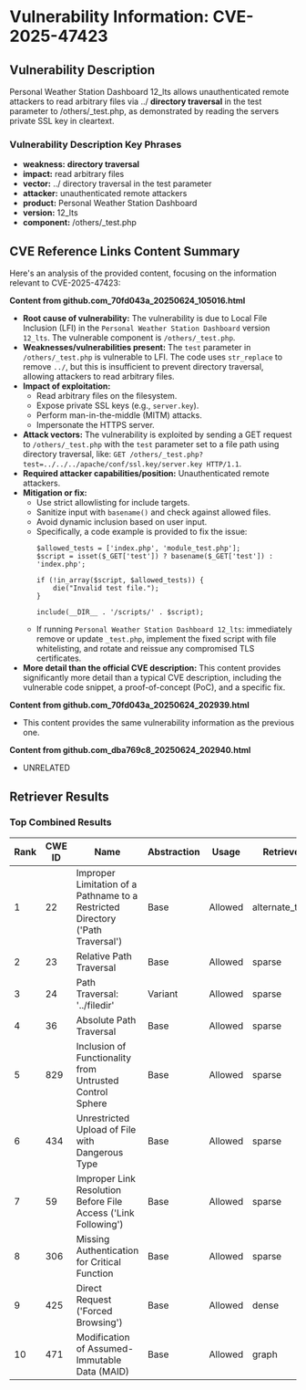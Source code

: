 # Vulnerability Information: CVE-2025-47423

## Vulnerability Description
Personal Weather Station Dashboard 12_lts allows unauthenticated remote attackers to read arbitrary files via ../ **directory traversal** in the test parameter to /others/_test.php, as demonstrated by reading the servers private SSL key in cleartext.

### Vulnerability Description Key Phrases
- **weakness:** **directory traversal**
- **impact:** read arbitrary files
- **vector:** ../ directory traversal in the test parameter
- **attacker:** unauthenticated remote attackers
- **product:** Personal Weather Station Dashboard
- **version:** 12_lts
- **component:** /others/_test.php

## CVE Reference Links Content Summary
Here's an analysis of the provided content, focusing on the information relevant to CVE-2025-47423:

**Content from github.com_70fd043a_20250624_105016.html**

*   **Root cause of vulnerability:** The vulnerability is due to Local File Inclusion (LFI) in the `Personal Weather Station Dashboard` version `12_lts`. The vulnerable component is `/others/_test.php`.
*   **Weaknesses/vulnerabilities present:** The `test` parameter in `/others/_test.php` is vulnerable to LFI. The code uses `str_replace` to remove `../`, but this is insufficient to prevent directory traversal, allowing attackers to read arbitrary files.
*   **Impact of exploitation:**
    *   Read arbitrary files on the filesystem.
    *   Expose private SSL keys (e.g., `server.key`).
    *   Perform man-in-the-middle (MITM) attacks.
    *   Impersonate the HTTPS server.
*   **Attack vectors:** The vulnerability is exploited by sending a GET request to `/others/_test.php` with the `test` parameter set to a file path using directory traversal, like: `GET /others/_test.php?test=../../../apache/conf/ssl.key/server.key HTTP/1.1`.
*   **Required attacker capabilities/position:** Unauthenticated remote attackers.
*   **Mitigation or fix:**
    *   Use strict allowlisting for include targets.
    *   Sanitize input with `basename()` and check against allowed files.
    *   Avoid dynamic inclusion based on user input.
    *   Specifically, a code example is provided to fix the issue:
        ```
        $allowed_tests = ['index.php', 'module_test.php'];
        $script = isset($_GET['test']) ? basename($_GET['test']) : 'index.php';

        if (!in_array($script, $allowed_tests)) {
            die("Invalid test file.");
        }

        include(__DIR__ . '/scripts/' . $script);
        ```
    *   If running `Personal Weather Station Dashboard 12_lts`: immediately remove or update `_test.php`, implement the fixed script with file whitelisting, and rotate and reissue any compromised TLS certificates.
*   **More detail than the official CVE description:** This content provides significantly more detail than a typical CVE description, including the vulnerable code snippet, a proof-of-concept (PoC), and a specific fix.

**Content from github.com_70fd043a_20250624_202939.html**

*   This content provides the same vulnerability information as the previous one.

**Content from github.com_dba769c8_20250624_202940.html**

*   UNRELATED

## Retriever Results

### Top Combined Results

| Rank | CWE ID | Name | Abstraction | Usage  | Retrievers | Individual Scores |
|------|--------|------|-------------|-------|------------|-------------------|
| 1 | 22 | Improper Limitation of a Pathname to a Restricted Directory ('Path Traversal') | Base | Allowed | alternate_terms | 1.000 |
| 2 | 23 | Relative Path Traversal | Base | Allowed | sparse | 0.188 |
| 3 | 24 | Path Traversal: '../filedir' | Variant | Allowed | sparse | 0.180 |
| 4 | 36 | Absolute Path Traversal | Base | Allowed | sparse | 0.174 |
| 5 | 829 | Inclusion of Functionality from Untrusted Control Sphere | Base | Allowed | sparse | 0.170 |
| 6 | 434 | Unrestricted Upload of File with Dangerous Type | Base | Allowed | sparse | 0.168 |
| 7 | 59 | Improper Link Resolution Before File Access ('Link Following') | Base | Allowed | sparse | 0.166 |
| 8 | 306 | Missing Authentication for Critical Function | Base | Allowed | sparse | 0.155 |
| 9 | 425 | Direct Request ('Forced Browsing') | Base | Allowed | dense | 0.554 |
| 10 | 471 | Modification of Assumed-Immutable Data (MAID) | Base | Allowed | graph | 0.003 |

